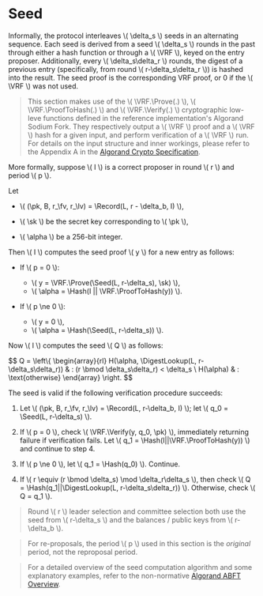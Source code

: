 $$
\newcommand \VRF {\mathrm{VRF}}
\newcommand \Prove {\mathrm{Prove}}
\newcommand \ProofToHash {\mathrm{ProofToHash}}
\newcommand \Verify {\mathrm{Verify}}
\newcommand \pk {\mathrm{pk}}
\newcommand \sk {\mathrm{sk}}
\newcommand \fv {\text{first}}
\newcommand \lv {\text{last}}
\newcommand \Record {\mathrm{Record}}
\newcommand \Seed {\mathrm{Seed}}
\newcommand \Hash {\mathrm{Hash}}
\newcommand \DigestLookup {\mathrm{DigestLookup}}
$$

# Seed

Informally, the protocol interleaves \\( \delta_s \\) seeds in an alternating
sequence. Each seed is derived from a seed \\( \delta_s \\) rounds in the past through
either a hash function or through a \\( \VRF \\), keyed on the entry
proposer. Additionally, every \\( \delta_s\delta_r \\) rounds, the digest of a previous
entry (specifically, from round \\( r-\delta_s\delta_r \\)) is hashed into the result.
The seed proof is the corresponding VRF proof, or 0 if the \\( \VRF \\) was not used.

> This section makes use of the \\( \VRF.\Prove(.) \\), \\( \VRF.\ProofToHash(.) \\)
> and \\( \VRF.\Verify(.) \\) cryptographic low-leve functions defined in the reference
> implementation's Algorand Sodium Fork. They respectively output a \\( \VRF \\)
> proof and a \\( \VRF \\) hash for a given input, and perform verification of a
> \\( \VRF \\) run. For details on the input structure and inner workings, please
> refer to the Appendix A in the [Algorand Crypto Specification](./crypto.md).

More formally, suppose \\( I \\) is a correct proposer in round \\( r \\) and period
\\( p \\).

Let

- \\( (\pk, B, r_\fv, r_\lv) = \Record(L, r - \delta_b, I) \\),

- \\( \sk \\) be the secret key corresponding to \\( \pk \\),

- \\( \alpha \\) be a 256-bit integer.

Then \\( I \\) computes the seed proof \\( y \\) for a new entry as follows:

- If \\( p = 0 \\):
  - \\( y = \VRF.\Prove(\Seed(L, r-\delta_s), \sk) \\),
  - \\( \alpha = \Hash(I || \VRF.\ProofToHash(y)) \\).

- If \\( p \ne 0 \\):
  - \\( y = 0 \\),
  - \\( \alpha = \Hash(\Seed(L, r-\delta_s)) \\).

Now \\( I \\) computes the seed \\( Q \\) as follows:

$$
Q = \left\\{
\begin{array}{rl}
  H(\alpha, \DigestLookup(L, r-\delta_s\delta_r)) & : (r \bmod \delta_s\delta_r) < \delta_s \\
  H(\alpha) & : \text{otherwise}
\end{array}
\right.
$$

The seed is valid if the following verification procedure succeeds:

1. Let \\( (\pk, B, r_\fv, r_\lv) = \Record(L, r-\delta_b, I) \\);
let \\( q_0 = \Seed(L, r-\delta_s) \\).

1. If \\( p = 0 \\), check \\( \VRF.\Verify(y, q_0, \pk) \\), immediately
returning failure if verification fails. Let \\( q_1 = \Hash(I||\VRF.\ProofToHash(y)) \\)
and continue to step 4.

1. If \\( p \ne 0 \\), let \\( q_1 = \Hash(q_0) \\). Continue.

1. If \\( r \equiv (r \bmod \delta_s) \mod \delta_r\delta_s \\), then check
\\( Q = \Hash(q_1||\DigestLookup(L, r-\delta_s\delta_r)) \\). Otherwise,
check \\( Q = q_1 \\).

> Round \\( r \\) leader selection and committee selection both use the seed from
\\( r-\delta_s \\) and the balances / public keys from \\( r-\delta_b \\).

> For re-proposals, the period \\( p \\) used in this section is the _original_
period, not the reproposal period.

> For a detailed overview of the seed computation algorithm and some explanatory
> examples, refer to the non-normative [Algorand ABFT Overview](./abft-overview.md).